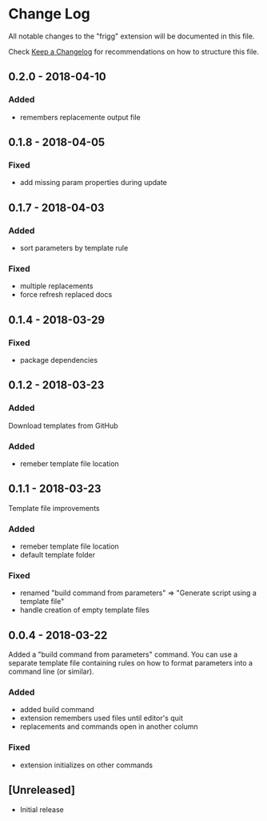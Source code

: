# Change Log
All notable changes to the "frigg" extension will be documented in this file.

Check [Keep a Changelog](http://keepachangelog.com/) for recommendations on how to structure this file.

## 0.2.0 - 2018-04-10

### Added
- remembers replacemente output file

## 0.1.8 - 2018-04-05

### Fixed
- add missing param properties during update

## 0.1.7 - 2018-04-03

### Added
- sort parameters by template rule

### Fixed
- multiple replacements
- force refresh replaced docs

## 0.1.4 - 2018-03-29

### Fixed
- package dependencies

## 0.1.2 - 2018-03-23

### Added

Download templates from GitHub

### Added
- remeber template file location

## 0.1.1 - 2018-03-23

Template file improvements

### Added
- remeber template file location
- default template folder

### Fixed
- renamed "build command from parameters" => "Generate script using a template file"
- handle creation of empty template files

## 0.0.4 - 2018-03-22

Added a "build command from parameters" command. You can use a separate template file containing rules on how to format
parameters into a command line (or similar).

### Added
- added build command
- extension remembers used files until editor's quit
- replacements and commands open in another column

### Fixed
- extension initializes on other commands

## [Unreleased]
- Initial release